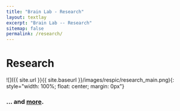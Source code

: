 ```yaml
---
title: "Brain Lab - Research"
layout: textlay
excerpt: "Brain Lab -- Research"
sitemap: false
permalink: /research/
---
```


# Research

![]({{ site.url }}{{ site.baseurl }}/images/respic/research_main.png){: style="width: 100%; float: center; margin: 0px"}

### ... and [more](/contacts).
